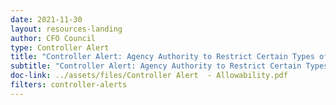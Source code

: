 ```yaml
---
date: 2021-11-30
layout: resources-landing
author: CFO Council
type: Controller Alert
title: "Controller Alert: Agency Authority to Restrict Certain Types of Costs through Grant Terms and Conditions"
subtitle: "Controller Alert: Agency Authority to Restrict Certain Types of Costs through Grant Terms and Conditions"
doc-link: ../assets/files/Controller Alert  - Allowability.pdf
filters: controller-alerts
---
```


